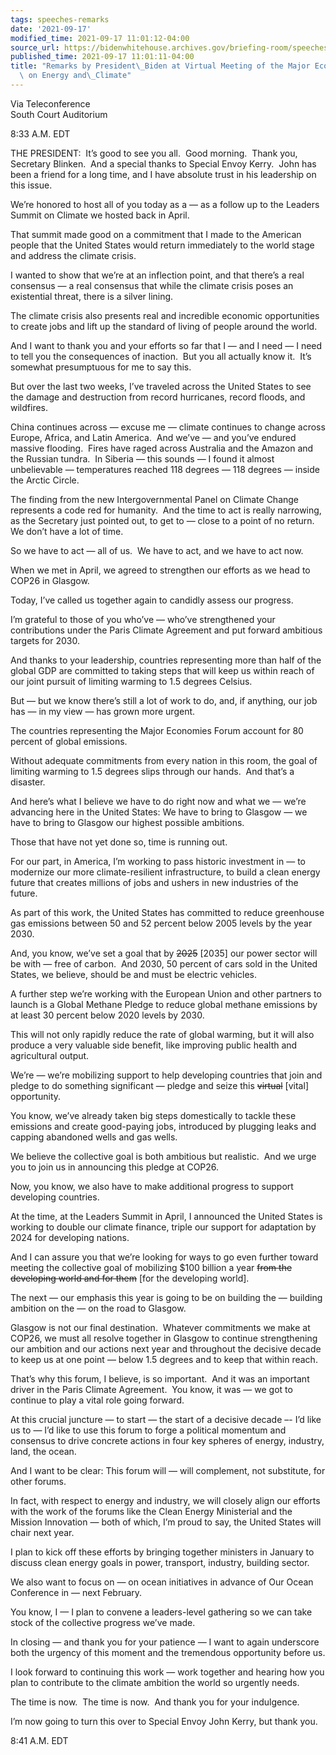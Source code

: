 ```yaml
---
tags: speeches-remarks
date: '2021-09-17'
modified_time: 2021-09-17 11:01:12-04:00
source_url: https://bidenwhitehouse.archives.gov/briefing-room/speeches-remarks/2021/09/17/remarks-by-president-biden-at-virtual-meeting-of-the-major-economies-forum-on-energy-and-climate/
published_time: 2021-09-17 11:01:11-04:00
title: "Remarks by President\_Biden at Virtual Meeting of the Major Economies Forum\
  \ on Energy and\_Climate"
---
```

 
Via Teleconference  
South Court Auditorium

8:33 A.M. EDT   
  
THE PRESIDENT:  It’s good to see you all.  Good morning.  Thank you,
Secretary Blinken.  And a special thanks to Special Envoy Kerry.  John
has been a friend for a long time, and I have absolute trust in his
leadership on this issue.  
  
We’re honored to host all of you today as a — as a follow up to the
Leaders Summit on Climate we hosted back in April.  
  
That summit made good on a commitment that I made to the American people
that the United States would return immediately to the world stage and
address the climate crisis.  
  
I wanted to show that we’re at an inflection point, and that there’s a
real consensus — a real consensus that while the climate crisis poses an
existential threat, there is a silver lining.  
  
The climate crisis also presents real and incredible economic
opportunities to create jobs and lift up the standard of living of
people around the world.  
  
And I want to thank you and your efforts so far that I — and I need — I
need to tell you the consequences of inaction.  But you all actually
know it.  It’s somewhat presumptuous for me to say this.  
  
But over the last two weeks, I’ve traveled across the United States to
see the damage and destruction from record hurricanes, record floods,
and wildfires.  
  
China continues across — excuse me — climate continues to change across
Europe, Africa, and Latin America.  And we’ve — and you’ve endured
massive flooding.  Fires have raged across Australia and the Amazon and
the Russian tundra.  In Siberia — this sounds — I found it almost
unbelievable — temperatures reached 118 degrees — 118 degrees — inside
the Arctic Circle.  
  
The finding from the new Intergovernmental Panel on Climate Change
represents a code red for humanity.  And the time to act is really
narrowing, as the Secretary just pointed out, to get to — close to a
point of no return.  We don’t have a lot of time.  
  
So we have to act — all of us.  We have to act, and we have to act
now.  
  
When we met in April, we agreed to strengthen our efforts as we head to
COP26 in Glasgow.  
  
Today, I’ve called us together again to candidly assess our progress.  
  
I’m grateful to those of you who’ve — who’ve strengthened your
contributions under the Paris Climate Agreement and put forward
ambitious targets for 2030.   
  
And thanks to your leadership, countries representing more than half of
the global GDP are committed to taking steps that will keep us within
reach of our joint pursuit of limiting warming to 1.5 degrees Celsius.  
  
But — but we know there’s still a lot of work to do, and, if anything,
our job has — in my view — has grown more urgent.  
  
The countries representing the Major Economies Forum account for 80
percent of global emissions.  
  
Without adequate commitments from every nation in this room, the goal of
limiting warming to 1.5 degrees slips through our hands.  And that’s a
disaster.  
  
And here’s what I believe we have to do right now and what we — we’re
advancing here in the United States: We have to bring to Glasgow — we
have to bring to Glasgow our highest possible ambitions.   
  
Those that have not yet done so, time is running out.  
  
For our part, in America, I’m working to pass historic investment in —
to modernize our more climate-resilient infrastructure, to build a clean
energy future that creates millions of jobs and ushers in new industries
of the future.  
  
As part of this work, the United States has committed to reduce
greenhouse gas emissions between 50 and 52 percent below 2005 levels by
the year 2030. 

And, you know, we’ve set a goal that by <s>2025</s> \[2035\] our power
sector will be with — free of carbon.  And 2030, 50 percent of cars sold
in the United States, we believe, should be and must be electric
vehicles.  
  
A further step we’re working with the European Union and other partners
to launch is a Global Methane Pledge to reduce global methane emissions
by at least 30 percent below 2020 levels by 2030.   
  
This will not only rapidly reduce the rate of global warming, but it
will also produce a very valuable side benefit, like improving public
health and agricultural output.   
  
We’re — we’re mobilizing support to help developing countries that join
and pledge to do something significant — pledge and seize
this <s>virtual</s> \[vital\] opportunity.  
  
You know, we’ve already taken big steps domestically to tackle these
emissions and create good-paying jobs, introduced by plugging leaks and
capping abandoned wells and gas wells.  
  
We believe the collective goal is both ambitious but realistic.  And we
urge you to join us in announcing this pledge at COP26.  
  
Now, you know, we also have to make additional progress to support
developing countries.   
  
At the time, at the Leaders Summit in April, I announced the United
States is working to double our climate finance, triple our support for
adaptation by 2024 for developing nations.   
  
And I can assure you that we’re looking for ways to go even further
toward meeting the collective goal of mobilizing $100 billion a year
<s>from the developing world and for them</s> \[for the developing
world\].  
  
The next — our emphasis this year is going to be on building the —
building ambition on the — on the road to Glasgow.   
  
Glasgow is not our final destination.  Whatever commitments we make at
COP26, we must all resolve together in Glasgow to continue strengthening
our ambition and our actions next year and throughout the decisive
decade to keep us at one point — below 1.5 degrees and to keep that
within reach.  
  
That’s why this forum, I believe, is so important.  And it was an
important driver in the Paris Climate Agreement.  You know, it was — we
got to continue to play a vital role going forward.  
  
At this crucial juncture — to start — the start of a decisive decade –-
I’d like us to — I’d like to use this forum to forge a political
momentum and consensus to drive concrete actions in four key spheres of
energy, industry, land, the ocean.   
  
And I want to be clear: This forum will — will complement, not
substitute, for other forums.   
  
In fact, with respect to energy and industry, we will closely align our
efforts with the work of the forums like the Clean Energy Ministerial
and the Mission Innovation — both of which, I’m proud to say, the United
States will chair next year.  
  
I plan to kick off these efforts by bringing together ministers in
January to discuss clean energy goals in power, transport, industry,
building sector.   
  
We also want to focus on — on ocean initiatives in advance of Our Ocean
Conference in — next February.  
  
You know, I — I plan to convene a leaders-level gathering so we can take
stock of the collective progress we’ve made.  
  
In closing — and thank you for your patience — I want to again
underscore both the urgency of this moment and the tremendous
opportunity before us.  
  
I look forward to continuing this work — work together and hearing how
you plan to contribute to the climate ambition the world so urgently
needs.  
  
The time is now.  The time is now.  And thank you for your indulgence.  
  
I’m now going to turn this over to Special Envoy John Kerry, but thank
you.  
  
8:41 A.M. EDT
